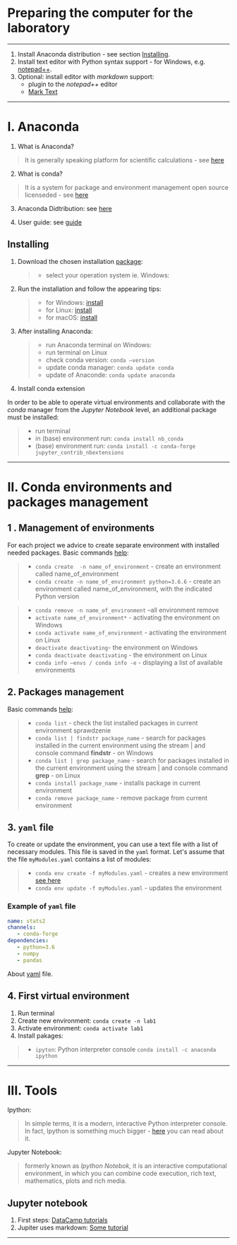 # Preparing the computer for the laboratory
---

1. Install Anaconda distribution - see section [Installing](#installing).
2. Install text editor with Python syntax support - for Windows, e.g. [notepad++](https://notepad-plus-plus.org/).
3. Optional: install editor with *markdown* support:
    - plugin to the *notepad++* editor 
    - [Mark Text](https://github.com/marktext/marktext)

---
# I. Anaconda 


1. What is Anaconda?  
  > It is generally speaking platform for scientific calculations - see [here](https://www.anaconda.com/what-is-anaconda/)
    
2. What is conda?  
  >It is a system for package and environment management open source licenseded - see [here](https://conda.io/docs/)
  
3. Anaconda Didtribution:  see [here](https://www.anaconda.com/distribution/)

4. User guide: see [guide](https://docs.conda.io/projects/conda/en/latest/user-guide/index.html)



## Installing

1. Download the chosen installation [package](https://www.anaconda.com/products/individual):

    >- select your operation system ie. Windows:


2. Run the installation and follow the appearing tips:
   >- for Windows: [install](http://docs.anaconda.com/anaconda/install/windows/)  
   >- for Linux: [install](https://docs.anaconda.com/anaconda/install/linux/)  
   >- for macOS: [install](https://docs.anaconda.com/anaconda/install/mac-os/)    
   

3. After installing Anaconda:
   >- run Anaconda terminal on Windows:
   >- run terminal on Linux
   >- check conda version:  `conda –version `
   >- update conda manager:  `conda update conda  `
   >- update of Anaconde:  `conda update anaconda`


4. Install conda extension

In order to be able to operate virtual environments and collaborate with the *conda* manager from the *Jupyter Notebook* level, an additional package must be installed:

  >- run terminal
  >- in (base) environment run: `conda install nb_conda`
  >-  (base) environment run: `conda install -c conda-forge jupyter_contrib_nbextensions`

---
# II. Conda environments and packages management

## 1 . Management of environments

For each project we advice to create separate environment with installed needed packages. Basic commands [help]( https://conda.io/docs/user-guide/tasks/manage-environments.html):

   >- `conda create  -n name_of_environment` - create an environment called name_of_environment
   >- `conda create -n name_of_environment python=3.6.6` - create an environment called name_of_environment, with the indicated Python version
  
   >- `conda remove -n name_of_environment` –all environment remove
   >- `activate name_of_environment*` - activating the environment on Windows
   >- `conda activate name_of_environment` - activating the environment on Linux
   >- `deactivate deactivating`- the environment on Windows
   >- `conda deactivate deactivating` - the environment on Linux
   >- `conda info –envs / conda info -e` - displaying a list of available environments
       

## 2. Packages management

Basic commands [help](https://docs.conda.io/projects/conda/en/latest/user-guide/tasks/manage-pkgs.html):

   >- `conda list` - check the list installed packages in current environment sprawdzenie  
   >- `conda list | findstr package_name` - search for packages installed in the current environment using the stream | and console command **findstr** - on Windows  
   >- `conda list | grep package_name` - search for packages installed in the current environment using the stream | and console command **grep** - on Linux  
   >- `conda install package_name` - installs package in current environment  
   >- `conda remove package_name` - remove package from current environment  


## 3. `yaml` file 

To create or update the environment, you can use a text file with a list of necessary modules. This file is saved in the `yaml` format. Let's assume that the file `myModules.yaml` contains a list of modules:

   >- `conda env create -f myModules.yaml` - creates a new environment [see here](https://docs.conda.io/projects/conda/en/latest/user-guide/tasks/manage-environments.html#creating-an-environment-from-an-environment-yml-file)
   >- `conda env update -f myModules.yaml` - updates the environment

### Example of `yaml` file

```yaml
name: stats2
channels:
   - conda-forge
dependencies:  
   - python=3.6
   - numpy
   - pandas
```

About [yaml](https://en.wikipedia.org/wiki/YAML) file.


## 4. First virtual environment

1. Run terminal
2. Create new environment: `conda create -n lab1`
3. Activate environment: `conda activate lab1`
3. Install pakages:

  >- `ipyton`: Python interpreter console
    `conda install -c anaconda ipython`




---
# III. Tools

Ipython:
   >In simple terms, it is a modern, interactive Python interpreter console. In fact, Ipython is something much bigger - [here](https://ipython.org/ipython-doc/stable/overview.html) you can read about it.  

Jupyter Notebook:  
   >formerly known as *Ipython Notebok*, it is an interactive computational environment, in which you can combine code execution, rich text, mathematics, plots and rich media. 


## Jupyter notebook

1. First steps: [DataCamp tutorials](https://www.datacamp.com/community/tutorials/tutorial-jupyter-notebook)
2. Jupiter uses markdown: [Some tutorial](https://commonmark.org/help/)


---
